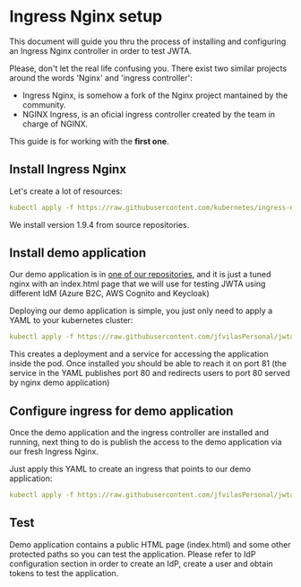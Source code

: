 # Ingress Nginx setup
This document will guide you thru the process of installing and configuring an Ingress Nginx controller in order to test JWTA.

Please, don't let the real life confusing you. There exist two similar projects around the words 'Nginx' and 'ingress controller':

  - Ingress Nginx, is somehow a fork of the Nginx project mantained by the community.
  - NGINX Ingress, is an oficial ingress controller created by the team in charge of NGINX.

This guide is for working with the **first one**.

## Install Ingress Nginx
Let's create a lot of resources:

```yaml
kubectl apply -f https://raw.githubusercontent.com/kubernetes/ingress-nginx/controller-v1.9.4/deploy/static/provider/cloud/deploy.yaml
```

We install version 1.9.4 from source repositories.

## Install demo application
Our demo application is in [one of our repositories](https://github.com/jfvilasPersonal/jwta-demo), and it is just a tuned nginx with an index.html page that we will use for testing JWTA using different IdM (Azure B2C, AWS Cognito and Keycloak)

Deploying our demo application is simple, you just only need to apply a YAML to your kubernetes cluster:

```yaml
kubectl apply -f https://raw.githubusercontent.com/jfvilasPersonal/jwta-demo/main/demo-nginx.yaml
```

This creates a deployment and a service for accessing the application inside the pod. Once installed you should be able to reach it on port 81 (the service in the YAML publishes port 80 and redirects users to port 80 served by nginx demo application)

## Configure ingress for demo application
Once the demo application and the ingress controller are installed and running, next thing to do is publish the access to the demo application via our fresh Ingress Nginx.

Just apply this YAML to create an ingress that  points to our demo application:

```yaml
kubectl apply -f https://raw.githubusercontent.com/jfvilasPersonal/jwta-controller/main/test/ingress-jfvilas.yaml
```

## Test
Demo application contains a public HTML page (index.html) and some other protected paths so you can test the application. Please refer to IdP configuration section in order to create an IdP, create a user and obtain tokens to test the application.

